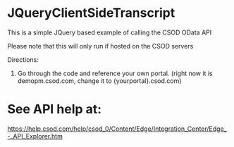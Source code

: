 # JQueryClientSideTranscript
This is a simple JQuery based example of calling the CSOD OData API

Please note that this will only run if hosted on the CSOD servers

Directions: 
  1. Go through the code and reference your own portal. (right now it is demopm.csod.com, change it to {yourportal}.csod.com)

# See API help at:
https://help.csod.com/help/csod_0/Content/Edge/Integration_Center/Edge_-_API_Explorer.htm
